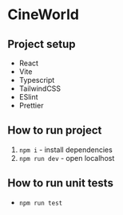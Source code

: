 # CineWorld

## Project setup

- React
- Vite
- Typescript
- TailwindCSS
- ESlint
- Prettier

## How to run project

1. `npm i` - install dependencies
2. `npm run dev` - open localhost

## How to run unit tests

- `npm run test`

